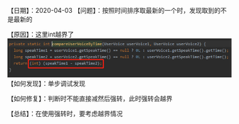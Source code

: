 【日期】：2020-04-03
【问题】：按照时间排序取最新的一个时，发现取到的不是最新的

【原因】：这里int越界了
![title](https://raw.githubusercontent.com/pallcard/noteImg/master/noteImg/2020/04/04/1585974509118-1585974509197.png)
【如何发现】：单步调试发现

【如何修复】：判断时不能直接减然后强转，此时强转会越界

【总结】：在使用强转时，要考虑越界情况